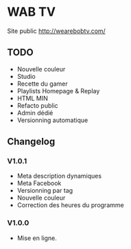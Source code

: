 # WAB TV

Site public http://wearebobtv.com/

## TODO
- Nouvelle couleur
- Studio
- Recette du gamer
- Playlists Homepage & Replay
- HTML MIN
- Refacto public
- Admin dédié
- Versionning automatique

## Changelog

### V1.0.1
- Meta description dynamiques
- Meta Facebook
- Versionning par tag
- Nouvelle couleur
- Correction des heures du programme
### V1.0.0
- Mise en ligne.